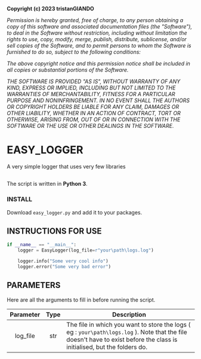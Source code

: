 **Copyright (c) 2023 tristanGIANDO**

*Permission is hereby granted, free of charge, to any person obtaining a copy*
*of this software and associated documentation files (the "Software"), to deal*
*in the Software without restriction, including without limitation the rights*
*to use, copy, modify, merge, publish, distribute, sublicense, and/or sell*
*copies of the Software, and to permit persons to whom the Software is*
*furnished to do so, subject to the following conditions:*

*The above copyright notice and this permission notice shall be included in all*
*copies or substantial portions of the Software.*

*THE SOFTWARE IS PROVIDED "AS IS", WITHOUT WARRANTY OF ANY KIND, EXPRESS OR*
*IMPLIED, INCLUDING BUT NOT LIMITED TO THE WARRANTIES OF MERCHANTABILITY,*
*FITNESS FOR A PARTICULAR PURPOSE AND NONINFRINGEMENT. IN NO EVENT SHALL THE*
*AUTHORS OR COPYRIGHT HOLDERS BE LIABLE FOR ANY CLAIM, DAMAGES OR OTHER*
*LIABILITY, WHETHER IN AN ACTION OF CONTRACT, TORT OR OTHERWISE, ARISING FROM,*
*OUT OF OR IN CONNECTION WITH THE SOFTWARE OR THE USE OR OTHER DEALINGS IN THE*
*SOFTWARE.*

# EASY_LOGGER
A very simple logger that uses very few libraries

##
The script is written in **Python 3**.

### INSTALL
Download `easy_logger.py` and add it to your packages.

## INSTRUCTIONS FOR USE
```py
if __name__ == "__main__":
    logger = EasyLogger(log_file=r"your\path\logs.log")

    logger.info("Some very cool info")
    logger.error("Some very bad error")
```

## PARAMETERS
Here are all the arguments to fill in before running the script.

|         Parameter           |   Type    |                                                                    Description                                                                                         |
|:---------------------------:|:---------:|------------------------------------------------------------------------------------------------------------------------------------------------------------------------|
|         log_file            |    str    | The file in which you want to store the logs ( eg : `your\path\logs.log` ). Note that the file doesn't have to exist before the class is initialised, but the folders do.  |
